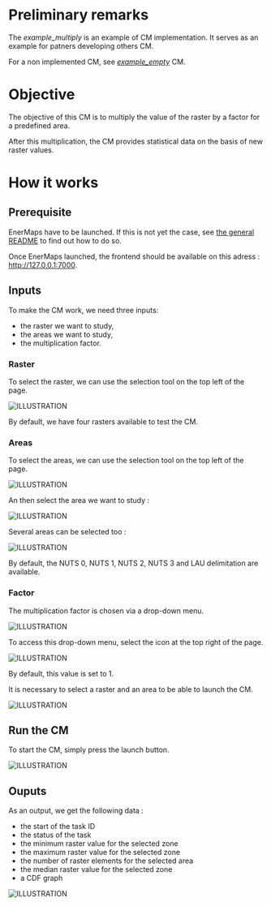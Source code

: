 # Preliminary remarks

The *example_multiply* is an example of CM implementation.
It serves as an example for patners developing others CM.

For a non implemented CM, see [*example_empty*](../example_empty) CM.

# Objective

The objective of this CM is to multiply the value of the raster by a factor for a predefined area.

After this multiplication, the CM provides statistical data on the basis of new raster values. 


# How it works 

## Prerequisite

EnerMaps have to be launched.
If this is not yet the case, see [the general README](../../README.md) to find out how to do so.

Once EnerMaps launched, the frontend should be available on this adress : http://127.0.0.1:7000.

## Inputs 

To make the CM work, we need three inputs:

* the raster we want to study,
* the areas we want to study,
* the multiplication factor.

### Raster
To select the raster, we can use the selection tool on the top left of the page.

![ILLUSTRATION](./screenshots/selection_tool.PNG)

By default, we have four rasters available to test the CM.

### Areas 
To select the areas, we can use the selection tool on the top left of the page.

![ILLUSTRATION](./screenshots/selection_tool.PNG)

An then select the area we want to study :

![ILLUSTRATION](./screenshots/area.PNG)

Several areas can be selected too :

![ILLUSTRATION](./screenshots/areas.PNG)

By default, the NUTS 0, NUTS 1, NUTS 2, NUTS 3 and LAU delimitation are available.

### Factor

The multiplication factor is chosen via a drop-down menu.

![ILLUSTRATION](./screenshots/factor.PNG)

To access this drop-down menu, select the icon at the top right of the page.

![ILLUSTRATION](./screenshots/cms.PNG)

By default, this value is set to 1.

It is necessary to select a raster and an area to be able to launch the CM.

![ILLUSTRATION](./screenshots/selection-error.PNG)

## Run the CM

To start the CM, simply press the launch button.

![ILLUSTRATION](./screenshots/run.PNG)

## Ouputs

As an output, we get the following data :
* the start of the task ID
* the status of the task
* the minimum raster value for the selected zone
* the maximum raster value for the selected zone
* the number of raster elements for the selected area
* the median raster value for the selected zone
* a CDF graph 
 
![ILLUSTRATION](./screenshots/results.PNG)
